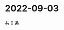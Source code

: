 # 2022-09-03

共 0 条

<!-- BEGIN WEIBO -->
<!-- 最后更新时间 Sat Sep 03 2022 23:16:35 GMT+0800 (China Standard Time) -->

<!-- END WEIBO -->
